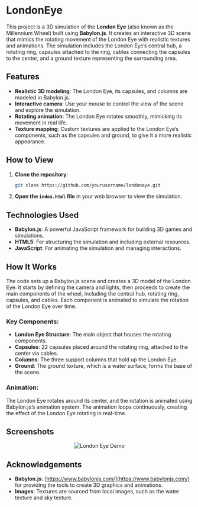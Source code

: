 # LondonEye

This project is a 3D simulation of the **London Eye** (also known as the Millennium Wheel) built using **Babylon.js**. It creates an interactive 3D scene that mimics the rotating movement of the London Eye with realistic textures and animations. The simulation includes the London Eye’s central hub, a rotating ring, capsules attached to the ring, cables connecting the capsules to the center, and a ground texture representing the surrounding area.

## Features
- **Realistic 3D modeling**: The London Eye, its capsules, and columns are modeled in Babylon.js.
- **Interactive camera**: Use your mouse to control the view of the scene and explore the simulation.
- **Rotating animation**: The London Eye rotates smoothly, mimicking its movement in real life.
- **Texture mapping**: Custom textures are applied to the London Eye’s components, such as the capsules and ground, to give it a more realistic appearance.

## How to View

1. **Clone the repository**:
    ```bash
    git clone https://github.com/yourusername/londoneye.git
    ```
2. **Open the `index.html` file** in your web browser to view the simulation.

## Technologies Used
- **Babylon.js**: A powerful JavaScript framework for building 3D games and simulations.
- **HTML5**: For structuring the simulation and including external resources.
- **JavaScript**: For animating the simulation and managing interactions.

## How It Works
The code sets up a Babylon.js scene and creates a 3D model of the London Eye. It starts by defining the camera and lights, then proceeds to create the main components of the wheel, including the central hub, rotating ring, capsules, and cables. Each component is animated to simulate the rotation of the London Eye over time.

### Key Components:
- **London Eye Structure**: The main object that houses the rotating components.
- **Capsules**: 22 capsules placed around the rotating ring, attached to the center via cables.
- **Columns**: The three support columns that hold up the London Eye.
- **Ground**: The ground texture, which is a water surface, forms the base of the scene.

### Animation:
The London Eye rotates around its center, and the rotation is animated using Babylon.js’s animation system. The animation loops continuously, creating the effect of the London Eye rotating in real-time.

## Screenshots

<p align="center">
  <img src="/Images/demo.gif" alt="London Eye Demo"/>
</p>




## Acknowledgements

- **Babylon.js**: [https://www.babylonjs.com/](https://www.babylonjs.com/) for providing the tools to create 3D graphics and animations.
- **Images**: Textures are sourced from local images, such as the water texture and sky texture.

